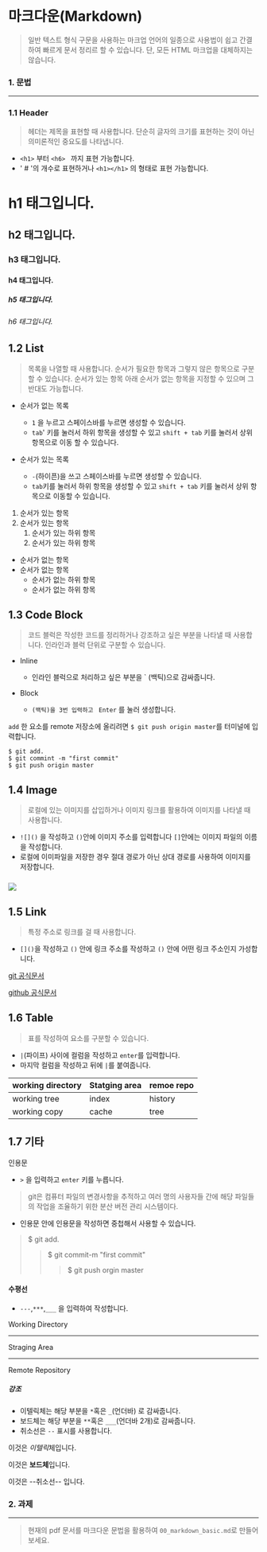 # 마크다운(Markdown)

>일반 텍스트 형식 구문을 사용하는 마크업 언어의 일종으로 사용법이 쉽고 간결하여 빠르게 문서 정리르 할 수 있습니다. 단, 모든 HTML 마크업을 대체하지는 않습니다.



### 1. 문법

----------------------

### 1.1 Header

>헤더는 제목을 표현할 때 사용합니다.  단순히 글자의 크기를 표현하는 것이 아닌 의미론적인 중요도를 나타냅니다.

- `<h1>` 부터  `<h6> ` 까지 표현 가능합니다.
-  ' # '의 개수로 표현하거나 `<h1></h1>` 의 형태로 표현 가능합니다.



# h1 태그입니다.

## h2 태그입니다.

### h3 태그입니다.

#### h4 태그입니다.

##### h5 태그입니다.

###### h6 태그입니다.



## 1.2 List

>목록을 나열할 때 사용합니다.  순서가 필요한 항목과 그렇지 않은 항목으로 구분할 수 있습니다. 순서가 있는 항목 아래 순서가 없는 항목을 지정할 수 있으며 그 반대도 가능합니다.

- 순서가 없는 목록
  - `1` 을 누르고 스페이스바를 누르면 생성할 수 있습니다.
  - `tab`' 키를 눌러서 하위 항목을 생성할 수 있고 `shift + tab` 키를 눌러서 상위 항목으로 이동 할 수 있습니다.

- 순서가 있는 목록
  - `-`(하이픈)을 쓰고 스페이스바를 누르면 생성할 수 있습니다. 
  - `tab`키를 눌러서 하위 항목을 생성할 수 있고 `shift + tab` 키를 눌러서 상위 항목으로 이동할 수 있습니다.

1. 순서가 있는 항목
2. 순서가 있는 항목
   1. 순서가 있는 하위 항목
   2. 순서가 있는 하위 항목



- 순서가 없는 항목
- 순서가 없는 항목
  - 순서가 없는 하위 항목
  - 순서가 없는 하위 항목



## 1.3 Code Block

> 코드 블럭은 작성한 코드를 정리하거나 강조하고 싶은 부분을 나타낼 때 사용합니다. 인라인과 블럭 단위로 구분할 수 있습니다. 

- Inline
  - 인라인 블럭으로 처리하고 싶은 부분을  ` (백틱)으로 감싸줍니다.

- Block
  - `(백틱)을 3번 입력하고 ` `Enter` 를 눌러 생성합니다.



`add` 한 요소를 remote 저장소에 올리려면 `$ git push origin master`를 터미널에 입력합니다. 

 ```shell
$ git add.
$ git commint -m "first commit"
$ git push origin master

 ```



## 1.4 Image

>로컬에 있는 이미지를 삽입하거나 이미지 링크를 활용하여 이미지를 나타낼 때 사용합니다. 

- `![]()` 을 작성하고 `()`안에 이미지 주소를 입력합니다 `[]`안에는 이미지 파일의 이름을 작성합니다.
- 로컬에 이미파일을 저장한 경우 절대 경로가 아닌 상대 경로를 사용하여 이미지를 저장합니다. 

### ![](C:\Users\student\Desktop\aaa.PNG)



## 1.5 Link

>특정 주소로 링크를 걸 때 사용합니다.

- `[]()`을 작성하고 `()` 안에 링크 주소를 작성하고 `()` 안에 어떤 링크 주소인지 가성합니다.



[git 공식문서]([https://www.google.com/search?q=git+%EA%B3%B5%EC%8B%9D%EB%AC%B8%EC%84%9C&oq=git+%EA%B3%B5%EC%8B%9D%EB%AC%B8%EC%84%9C&aqs=chrome..69i57.3075j0j4&sourceid=chrome&ie=UTF-8](https://www.google.com/search?q=git+공식문서&oq=git+공식문서&aqs=chrome..69i57.3075j0j4&sourceid=chrome&ie=UTF-8))

[github 공식문서]([https://www.google.com/search?q=github+%EA%B3%B5%EC%8B%9D%EB%AC%B8%EC%84%9C&oq=github+%EA%B3%B5%EC%8B%9D%EB%AC%B8%EC%84%9C&aqs=chrome..69i57.4685j0j4&sourceid=chrome&ie=UTF-8](https://www.google.com/search?q=github+공식문서&oq=github+공식문서&aqs=chrome..69i57.4685j0j4&sourceid=chrome&ie=UTF-8))



## 1.6 Table

>표를 작성하여 요소를 구분할 수 있습니다.

- `|`(파이프) 사이에 컬럼을 작성하고 `enter`를 입력합니다.
- 마지막 컬럼을 작성하고 뒤에 `|`를 붙여줍니다.



| working directory | Statging area | remoe repo |
| ----------------- | ------------- | ---------- |
| working tree      | index         | history    |
| working copy      | cache         | tree       |





## 1.7 기타

인용문

- `>` 을 입력하고 `enter` 키를 누릅니다.

>git은 컴퓨터 파일의 변경사항을 추적하고 여러 명의 사용자들 간에 해당 파일들의 작업을 조율하기 위한 분산 버전 관리 시스템이다.



- 인용문 안에 인용문을 작성하면 중첩해서 사용할 수 있습니다.

>$ git add.
>
>>$ git commit-m "first commit"
>>
>>>$ git push orgin master



#### 수평선

- `---`,`***`,`___` 을 입력하여 작성합니다.

Working Directory

-----------------

Straging Area

--------------

Remote Repository



##### 강조

- 이텔릭체는 해당 부분을 `*`혹은 `_`(언더바) 로 감싸줍니다.
- 보드체는 해당 부분을 `**`혹은 `___`(언더바 2개)로 감싸줍니다.
- 취소선은 `--`  표시를 사용합니다.



이것은 *이텔릭*체입니다.

이것은 **보드체**입니다.

이것은 --취소선-- 입니다.



### 2. 과제

-------------

>현재의 pdf 문서를 마크다운 문법을 활용하여 `00_markdown_basic.md`로 만들어 보세요. 

